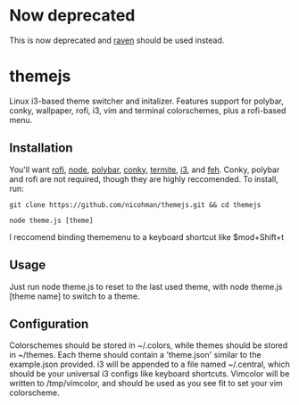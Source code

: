 # Now deprecated
This is now deprecated and [raven](https:://github.com/nicohman/raven) should be used instead.
# themejs
Linux i3-based theme switcher and initalizer. Features support for polybar, conky, wallpaper, rofi, i3, vim and terminal colorschemes, plus a rofi-based menu.

## Installation
You'll want [rofi](https://github.com/DaveDavenport/rofi), [node](https://nodejs.org/en/), [polybar](https://github.com/jaagr/polybar), [conky](https://github.com/brndnmtthws/conky), [termite](https://github.com/thestinger/termite/), [i3](https://github.com/i3/i3), and [feh](https://github.com/derf/feh). Conky, polybar and rofi are not required, though they are highly reccomended. To install, run:

`git clone https://github.com/nicohman/themejs.git && cd themejs`

`node theme.js [theme]`

I reccomend binding thememenu to a keyboard shortcut like $mod+Shift+t
## Usage

Just run node theme.js to reset to the last used theme, with node theme.js [theme name] to switch to a theme.

## Configuration

Colorschemes should be stored in ~/.colors, while themes should be stored in ~/themes.
Each theme should contain a 'theme.json' similar to the example.json provided. i3 will be appended to a file named ~/.central, which should be your universal i3 configs like keyboard shortcuts. Vimcolor will be written to /tmp/vimcolor, and should be used as you see fit to set your vim colorscheme.

